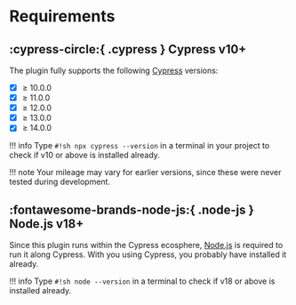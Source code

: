 # Requirements

## :cypress-circle:{ .cypress } Cypress v10+

The plugin fully supports the following [Cypress](https://www.cypress.io/) versions:

- [x] &ge; 10.0.0
- [x] &ge; 11.0.0
- [x] &ge; 12.0.0
- [x] &ge; 13.0.0
- [x] &ge; 14.0.0

!!! info
    Type `#!sh npx cypress --version` in a terminal in your project to check if v10 or above is installed already.

!!! note
    Your mileage may vary for earlier versions, since these were never tested during development.

## :fontawesome-brands-node-js:{ .node-js } Node.js v18+

Since this plugin runs within the Cypress ecosphere, [Node.js](https://nodejs.org/en/download/) is required to run it along Cypress.
With you using Cypress, you probably have installed it already.

!!! info
    Type `#!sh node --version` in a terminal to check if v18 or above is installed already.
